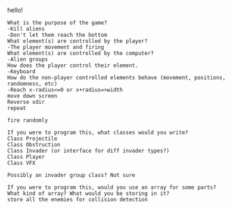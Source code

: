 hello!

    What is the purpose of the game?
    -Kill aliens
    -Don't let them reach the bottom
    What element(s) are controlled by the player?
    -The player movement and firing
    What element(s) are controlled by the computer?
    -Alien groups
    How does the player control their element.
    -Keyboard
    How do the non-player controlled elements behave (movement, positions, randomness, etc)
    -Reach x-radius<=0 or x+radius=>width
    move down screen
    Reverse xdir
    repeat
    
    fire randomly
    
    If you were to program this, what classes would you write?
    Class Projectile
    Class Obstruction
    Class Invader (or interface for diff invader types?)
    Class Player
    Class VFX
    
    Possibly an invader group class? Not sure
    
    If you were to program this, would you use an array for some parts? What kind of array? What would you be storing in it?
    store all the enemies for collision detection
